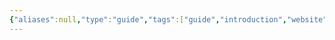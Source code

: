 ```yaml
---
{"aliases":null,"type":"guide","tags":["guide","introduction","website"],"dg-publish":true,"date created":"星期日, 七月 13日 2025, 2:30:44 下午","date modified":"星期日, 七月 13日 2025, 2:55:24 下午","permalink":"/toolbox/website/","dgPassFrontmatter":true}
---
```


